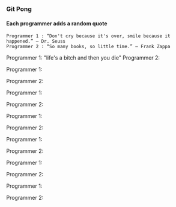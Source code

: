 ### Git Pong
#### Each programmer adds a random quote

```Example:
Programmer 1 : “Don't cry because it's over, smile because it happened.” ― Dr. Seuss
Programmer 2 : “So many books, so little time.” ― Frank Zappa
```

Programmer 1:
"life's a bitch and then you die"
Programmer 2:

Programmer 1:

Programmer 2:

Programmer 1:

Programmer 2:

Programmer 1:

Programmer 2:

Programmer 1:

Programmer 2:

Programmer 1:

Programmer 2:

Programmer 1:

Programmer 2:
